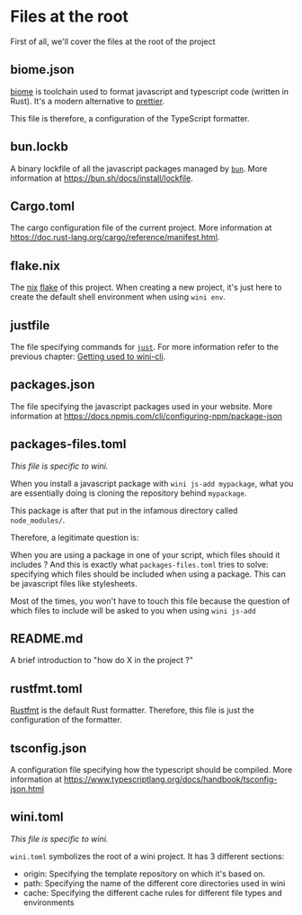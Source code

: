 # Files at the root

First of all, we'll cover the files at the root of the project


## biome.json

[biome](https://biomejs.dev/) is toolchain used to format javascript and typescript code (written in Rust). It's a modern alternative to [prettier](https://prettier.io/).

This file is therefore, a configuration of the TypeScript formatter.


## bun.lockb

A binary lockfile of all the javascript packages managed by [`bun`](https://bun.sh/). More information at <https://bun.sh/docs/install/lockfile>.


## Cargo.toml

The cargo configuration file of the current project. More information at <https://doc.rust-lang.org/cargo/reference/manifest.html>.


## flake.nix

The [nix](https://nixos.org) [flake](https://nixos.wiki/wiki/flakes) of this project. When creating a new project, it's just here to create the default shell environment when using `wini env`.


## justfile

The file specifying commands for [`just`](https://github.com/casey/just). For more information refer to the previous chapter: [Getting used to wini-cli](https://wini.rocks/doc/getting_used_to).


## packages.json

The file specifying the javascript packages used in your website. More information at <https://docs.npmjs.com/cli/configuring-npm/package-json>


## packages-files.toml

_This file is specific to wini._

When you install a javascript package with `wini js-add mypackage`, what you are essentially doing is cloning the repository behind `mypackage`.

This package is after that put in the infamous directory called `node_modules/`.

Therefore, a legitimate question is:

When you are using a package in one of your script, which files should it includes ? And this is exactly what `packages-files.toml` tries to solve: specifying which files should be included when using a package. This can be javascript files like stylesheets.

Most of the times, you won't have to touch this file because the question of which files to include will be asked to you when using `wini js-add`


## README.md 

A brief introduction to "how do X in the project ?"


## rustfmt.toml

[Rustfmt](https://github.com/rust-lang/rustfmt) is the default Rust formatter. Therefore, this file is just the configuration of the formatter.


## tsconfig.json

A configuration file specifying how the typescript should be compiled. More information at <https://www.typescriptlang.org/docs/handbook/tsconfig-json.html>


## wini.toml

_This file is specific to wini._

`wini.toml` symbolizes the root of a wini project. It has 3 different sections:

- origin: Specifying the template repository on which it's based on.
- path: Specifying the name of the different core directories used in wini
- cache: Specifying the different cache rules for different file types and environments

